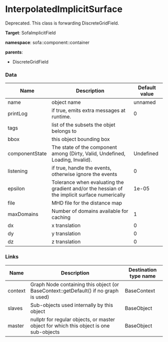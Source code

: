 <!-- generate_doc -->
# InterpolatedImplicitSurface

Deprecated. This class is forwarding DiscreteGridField.


__Target__: SofaImplicitField

__namespace__: sofa::component::container

__parents__:

- DiscreteGridField

### Data

<table>
    <thead>
        <tr>
            <th>Name</th>
            <th>Description</th>
            <th>Default value</th>
        </tr>
    </thead>
    <tbody>
	<tr>
		<td>name</td>
		<td>
object name
		</td>
		<td>unnamed</td>
	</tr>
	<tr>
		<td>printLog</td>
		<td>
if true, emits extra messages at runtime.
		</td>
		<td>0</td>
	</tr>
	<tr>
		<td>tags</td>
		<td>
list of the subsets the objet belongs to
		</td>
		<td></td>
	</tr>
	<tr>
		<td>bbox</td>
		<td>
this object bounding box
		</td>
		<td></td>
	</tr>
	<tr>
		<td>componentState</td>
		<td>
The state of the component among (Dirty, Valid, Undefined, Loading, Invalid).
		</td>
		<td>Undefined</td>
	</tr>
	<tr>
		<td>listening</td>
		<td>
if true, handle the events, otherwise ignore the events
		</td>
		<td>0</td>
	</tr>
	<tr>
		<td>epsilon</td>
		<td>
Tolerance when evaluating the gradient and/or the hessian of the implicit surface numerically
		</td>
		<td>1e-05</td>
	</tr>
	<tr>
		<td>file</td>
		<td>
MHD file for the distance map
		</td>
		<td></td>
	</tr>
	<tr>
		<td>maxDomains</td>
		<td>
Number of domains available for caching
		</td>
		<td>1</td>
	</tr>
	<tr>
		<td>dx</td>
		<td>
x translation
		</td>
		<td>0</td>
	</tr>
	<tr>
		<td>dy</td>
		<td>
y translation
		</td>
		<td>0</td>
	</tr>
	<tr>
		<td>dz</td>
		<td>
z translation
		</td>
		<td>0</td>
	</tr>

</tbody>
</table>

### Links


| Name | Description | Destination type name |
| ---- | ----------- | --------------------- |
|context|Graph Node containing this object (or BaseContext::getDefault() if no graph is used)|BaseContext|
|slaves|Sub-objects used internally by this object|BaseObject|
|master|nullptr for regular objects, or master object for which this object is one sub-objects|BaseObject|

